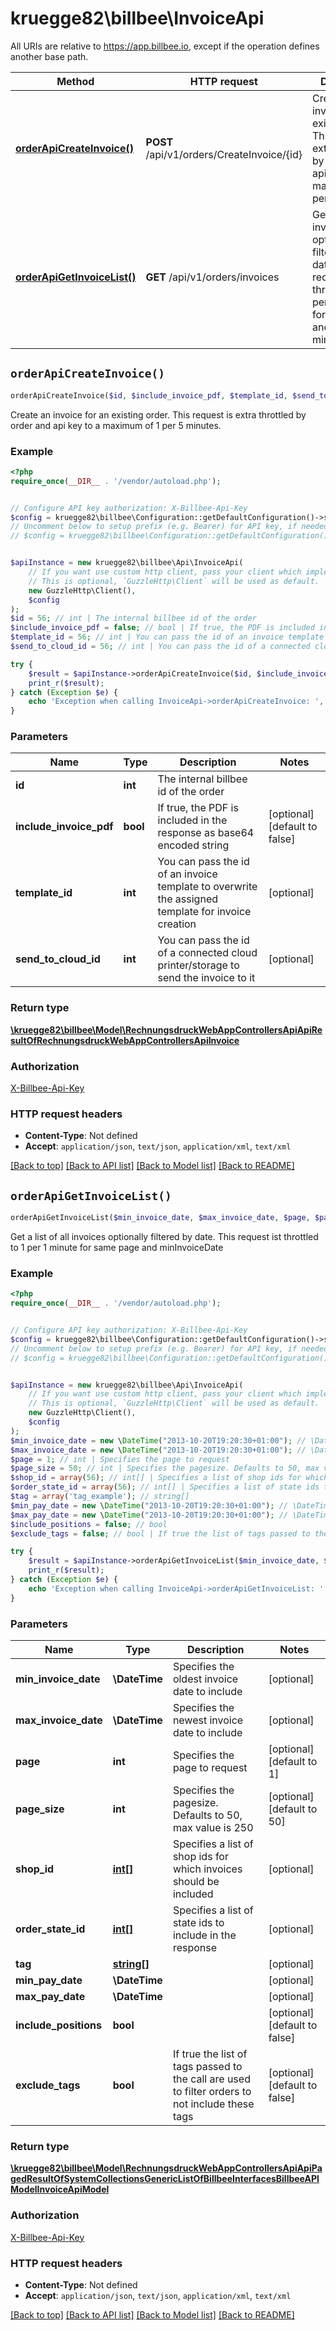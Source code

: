 # kruegge82\billbee\InvoiceApi

All URIs are relative to https://app.billbee.io, except if the operation defines another base path.

| Method | HTTP request | Description |
| ------------- | ------------- | ------------- |
| [**orderApiCreateInvoice()**](InvoiceApi.md#orderApiCreateInvoice) | **POST** /api/v1/orders/CreateInvoice/{id} | Create an invoice for an existing order. This request is extra throttled by order and api key to a maximum of 1 per 5 minutes. |
| [**orderApiGetInvoiceList()**](InvoiceApi.md#orderApiGetInvoiceList) | **GET** /api/v1/orders/invoices | Get a list of all invoices optionally filtered by date. This request ist throttled to 1 per 1 minute for same page and minInvoiceDate |


## `orderApiCreateInvoice()`

```php
orderApiCreateInvoice($id, $include_invoice_pdf, $template_id, $send_to_cloud_id): \kruegge82\billbee\Model\RechnungsdruckWebAppControllersApiApiResultOfRechnungsdruckWebAppControllersApiInvoice
```

Create an invoice for an existing order. This request is extra throttled by order and api key to a maximum of 1 per 5 minutes.

### Example

```php
<?php
require_once(__DIR__ . '/vendor/autoload.php');


// Configure API key authorization: X-Billbee-Api-Key
$config = kruegge82\billbee\Configuration::getDefaultConfiguration()->setApiKey('X-Billbee-Api-Key', 'YOUR_API_KEY');
// Uncomment below to setup prefix (e.g. Bearer) for API key, if needed
// $config = kruegge82\billbee\Configuration::getDefaultConfiguration()->setApiKeyPrefix('X-Billbee-Api-Key', 'Bearer');


$apiInstance = new kruegge82\billbee\Api\InvoiceApi(
    // If you want use custom http client, pass your client which implements `GuzzleHttp\ClientInterface`.
    // This is optional, `GuzzleHttp\Client` will be used as default.
    new GuzzleHttp\Client(),
    $config
);
$id = 56; // int | The internal billbee id of the order
$include_invoice_pdf = false; // bool | If true, the PDF is included in the response as base64 encoded string
$template_id = 56; // int | You can pass the id of an invoice template to overwrite the assigned template for invoice creation
$send_to_cloud_id = 56; // int | You can pass the id of a connected cloud printer/storage to send the invoice to it

try {
    $result = $apiInstance->orderApiCreateInvoice($id, $include_invoice_pdf, $template_id, $send_to_cloud_id);
    print_r($result);
} catch (Exception $e) {
    echo 'Exception when calling InvoiceApi->orderApiCreateInvoice: ', $e->getMessage(), PHP_EOL;
}
```

### Parameters

| Name | Type | Description  | Notes |
| ------------- | ------------- | ------------- | ------------- |
| **id** | **int**| The internal billbee id of the order | |
| **include_invoice_pdf** | **bool**| If true, the PDF is included in the response as base64 encoded string | [optional] [default to false] |
| **template_id** | **int**| You can pass the id of an invoice template to overwrite the assigned template for invoice creation | [optional] |
| **send_to_cloud_id** | **int**| You can pass the id of a connected cloud printer/storage to send the invoice to it | [optional] |

### Return type

[**\kruegge82\billbee\Model\RechnungsdruckWebAppControllersApiApiResultOfRechnungsdruckWebAppControllersApiInvoice**](../Model/RechnungsdruckWebAppControllersApiApiResultOfRechnungsdruckWebAppControllersApiInvoice.md)

### Authorization

[X-Billbee-Api-Key](../../README.md#X-Billbee-Api-Key)

### HTTP request headers

- **Content-Type**: Not defined
- **Accept**: `application/json`, `text/json`, `application/xml`, `text/xml`

[[Back to top]](#) [[Back to API list]](../../README.md#endpoints)
[[Back to Model list]](../../README.md#models)
[[Back to README]](../../README.md)

## `orderApiGetInvoiceList()`

```php
orderApiGetInvoiceList($min_invoice_date, $max_invoice_date, $page, $page_size, $shop_id, $order_state_id, $tag, $min_pay_date, $max_pay_date, $include_positions, $exclude_tags): \kruegge82\billbee\Model\RechnungsdruckWebAppControllersApiApiPagedResultOfSystemCollectionsGenericListOfBillbeeInterfacesBillbeeAPIModelInvoiceApiModel
```

Get a list of all invoices optionally filtered by date. This request ist throttled to 1 per 1 minute for same page and minInvoiceDate

### Example

```php
<?php
require_once(__DIR__ . '/vendor/autoload.php');


// Configure API key authorization: X-Billbee-Api-Key
$config = kruegge82\billbee\Configuration::getDefaultConfiguration()->setApiKey('X-Billbee-Api-Key', 'YOUR_API_KEY');
// Uncomment below to setup prefix (e.g. Bearer) for API key, if needed
// $config = kruegge82\billbee\Configuration::getDefaultConfiguration()->setApiKeyPrefix('X-Billbee-Api-Key', 'Bearer');


$apiInstance = new kruegge82\billbee\Api\InvoiceApi(
    // If you want use custom http client, pass your client which implements `GuzzleHttp\ClientInterface`.
    // This is optional, `GuzzleHttp\Client` will be used as default.
    new GuzzleHttp\Client(),
    $config
);
$min_invoice_date = new \DateTime("2013-10-20T19:20:30+01:00"); // \DateTime | Specifies the oldest invoice date to include
$max_invoice_date = new \DateTime("2013-10-20T19:20:30+01:00"); // \DateTime | Specifies the newest invoice date to include
$page = 1; // int | Specifies the page to request
$page_size = 50; // int | Specifies the pagesize. Defaults to 50, max value is 250
$shop_id = array(56); // int[] | Specifies a list of shop ids for which invoices should be included
$order_state_id = array(56); // int[] | Specifies a list of state ids to include in the response
$tag = array('tag_example'); // string[]
$min_pay_date = new \DateTime("2013-10-20T19:20:30+01:00"); // \DateTime
$max_pay_date = new \DateTime("2013-10-20T19:20:30+01:00"); // \DateTime
$include_positions = false; // bool
$exclude_tags = false; // bool | If true the list of tags passed to the call are used to filter orders to not include these tags

try {
    $result = $apiInstance->orderApiGetInvoiceList($min_invoice_date, $max_invoice_date, $page, $page_size, $shop_id, $order_state_id, $tag, $min_pay_date, $max_pay_date, $include_positions, $exclude_tags);
    print_r($result);
} catch (Exception $e) {
    echo 'Exception when calling InvoiceApi->orderApiGetInvoiceList: ', $e->getMessage(), PHP_EOL;
}
```

### Parameters

| Name | Type | Description  | Notes |
| ------------- | ------------- | ------------- | ------------- |
| **min_invoice_date** | **\DateTime**| Specifies the oldest invoice date to include | [optional] |
| **max_invoice_date** | **\DateTime**| Specifies the newest invoice date to include | [optional] |
| **page** | **int**| Specifies the page to request | [optional] [default to 1] |
| **page_size** | **int**| Specifies the pagesize. Defaults to 50, max value is 250 | [optional] [default to 50] |
| **shop_id** | [**int[]**](../Model/int.md)| Specifies a list of shop ids for which invoices should be included | [optional] |
| **order_state_id** | [**int[]**](../Model/int.md)| Specifies a list of state ids to include in the response | [optional] |
| **tag** | [**string[]**](../Model/string.md)|  | [optional] |
| **min_pay_date** | **\DateTime**|  | [optional] |
| **max_pay_date** | **\DateTime**|  | [optional] |
| **include_positions** | **bool**|  | [optional] [default to false] |
| **exclude_tags** | **bool**| If true the list of tags passed to the call are used to filter orders to not include these tags | [optional] [default to false] |

### Return type

[**\kruegge82\billbee\Model\RechnungsdruckWebAppControllersApiApiPagedResultOfSystemCollectionsGenericListOfBillbeeInterfacesBillbeeAPIModelInvoiceApiModel**](../Model/RechnungsdruckWebAppControllersApiApiPagedResultOfSystemCollectionsGenericListOfBillbeeInterfacesBillbeeAPIModelInvoiceApiModel.md)

### Authorization

[X-Billbee-Api-Key](../../README.md#X-Billbee-Api-Key)

### HTTP request headers

- **Content-Type**: Not defined
- **Accept**: `application/json`, `text/json`, `application/xml`, `text/xml`

[[Back to top]](#) [[Back to API list]](../../README.md#endpoints)
[[Back to Model list]](../../README.md#models)
[[Back to README]](../../README.md)
